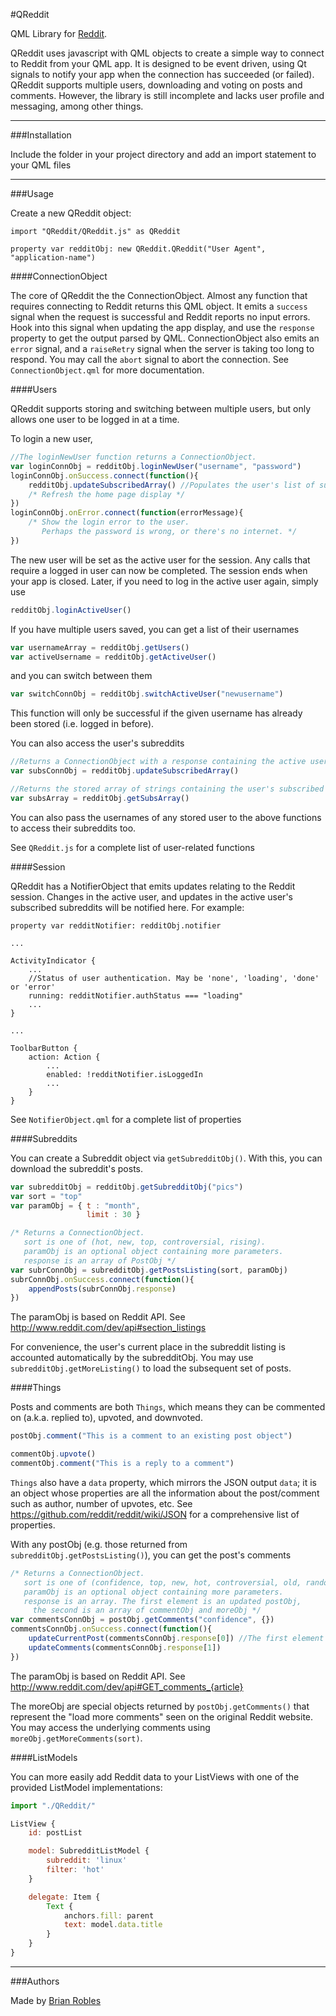 #QReddit

QML Library for [Reddit](http://www.reddit.com).

QReddit uses javascript with QML objects to create a simple way to connect to Reddit from your QML app. It is designed to be event driven, using Qt signals to notify your app when the connection has succeeded (or failed). QReddit supports multiple users, downloading and voting on posts and comments. However, the library is still incomplete and lacks user profile and messaging, among other things.

--------------

###Installation

Include the folder in your project directory and add an import statement to your QML files

-------------

###Usage

Create a new QReddit object:

```
import "QReddit/QReddit.js" as QReddit

property var redditObj: new QReddit.QReddit("User Agent", "application-name")
```

####ConnectionObject

The core of QReddit the the ConnectionObject. Almost any function that requires connecting to Reddit returns this QML object. It emits a `success` signal when the request is successful and Reddit reports no input errors. Hook into this signal when updating the app display, and use the `response` property to get the output parsed by QML. ConnectionObject also emits an `error` signal, and a `raiseRetry` signal when the server is taking too long to respond. You may call the `abort` signal to abort the connection. See `ConnectionObject.qml` for more documentation.

####Users

QReddit supports storing and switching between multiple users, but only allows one user to be logged in at a time.

To login a new user,
```javascript
//The loginNewUser function returns a ConnectionObject.
var loginConnObj = redditObj.loginNewUser("username", "password")
loginConnObj.onSuccess.connect(function(){
    redditObj.updateSubscribedArray() //Populates the user's list of subscribed subreddits
    /* Refresh the home page display */
})
loginConnObj.onError.connect(function(errorMessage){
    /* Show the login error to the user. 
       Perhaps the password is wrong, or there's no internet. */
})
```

The new user will be set as the active user for the session. Any calls that require a logged in user can now be completed. The session ends when your app is closed. Later, if you need to log in the active user again, simply use
```javascript
redditObj.loginActiveUser()
```

If you have multiple users saved, you can get a list of their usernames
```javascript
var usernameArray = redditObj.getUsers()
var activeUsername = redditObj.getActiveUser()
```

and you can switch between them
```javascript
var switchConnObj = redditObj.switchActiveUser("newusername")
```
This function will only be successful if the given username has already been stored (i.e. logged in before).

You can also access the user's subreddits
```javascript
//Returns a ConnectionObject with a response containing the active user's subscribed subreddits
var subsConnObj = redditObj.updateSubscribedArray()

//Returns the stored array of strings containing the user's subscribed subreddits
var subsArray = redditObj.getSubsArray()
```
You can also pass the usernames of any stored user to the above functions to access their subreddits too.

See `QReddit.js` for a complete list of user-related functions

####Session

QReddit has a NotifierObject that emits updates relating to the Reddit session. Changes in the active user, and updates in the active user's subscribed subreddits will be notified here. For example:
```
property var redditNotifier: redditObj.notifier

...

ActivityIndicator {
    ...
    //Status of user authentication. May be 'none', 'loading', 'done' or 'error'
    running: redditNotifier.authStatus === "loading"
    ...
}

...

ToolbarButton {
    action: Action {
        ...
        enabled: !redditNotifier.isLoggedIn
        ...
    }
}
```

See `NotifierObject.qml` for a complete list of properties

####Subreddits

You can create a Subreddit object via `getSubredditObj()`. With this, you can download the subreddit's posts.
```javascript
var subredditObj = redditObj.getSubredditObj("pics")
var sort = "top"
var paramObj = { t : "month",
                 limit : 30 }

/* Returns a ConnectionObject.
   sort is one of (hot, new, top, controversial, rising).
   paramObj is an optional object containing more parameters.
   response is an array of PostObj */
var subrConnObj = subredditObj.getPostsListing(sort, paramObj)
subrConnObj.onSuccess.connect(function(){
    appendPosts(subrConnObj.response)
})
```
The paramObj is based on Reddit API. See http://www.reddit.com/dev/api#section_listings

For convenience, the user's current place in the subreddit listing is accounted automatically by the subredditObj. You may use `subredditObj.getMoreListing()` to load the subsequent set of posts.

####Things

Posts and comments are both `Things`, which means they can be commented on (a.k.a. replied to), upvoted, and downvoted.
```javascript
postObj.comment("This is a comment to an existing post object")

commentObj.upvote()
commentObj.comment("This is a reply to a comment")
```
`Things` also have a `data` property, which mirrors the JSON output `data`; it is an object whose properties are all the information about the post/comment such as author, number of upvotes, etc. See https://github.com/reddit/reddit/wiki/JSON for a comprehensive list of properties.

With any postObj (e.g. those returned from `subredditObj.getPostsListing()`), you can get the post's comments
```javascript
/* Returns a ConnectionObject.
   sort is one of (confidence, top, new, hot, controversial, old, random).
   paramObj is an optional object containing more parameters.
   response is an array. The first element is an updated postObj, 
     the second is an array of commentObj and moreObj */
var commentsConnObj = postObj.getComments("confidence", {})
commentsConnObj.onSuccess.connect(function(){
    updateCurrentPost(commentsConnObj.response[0]) //The first element is a postObj referencing the same post, but with updated information
    updateComments(commentsConnObj.response[1]) 
})
```
The paramObj is based on Reddit API. See http://www.reddit.com/dev/api#GET_comments_{article}

The moreObj are special objects returned by `postObj.getComments()` that represent the "load more comments" seen on the original Reddit website. You may access the underlying comments using `moreObj.getMoreComments(sort)`.

####ListModels

You can more easily add Reddit data to your ListViews with one of the provided ListModel implementations:
```javascript
import "./QReddit/"

ListView {
    id: postList

    model: SubredditListModel {
        subreddit: 'linux'
        filter: 'hot'
    }

    delegate: Item {
        Text {
            anchors.fill: parent
            text: model.data.title
        }
    }
}
```

-------------

###Authors

Made by [Brian Robles](mailto:brianrobles204@gmail.com)

